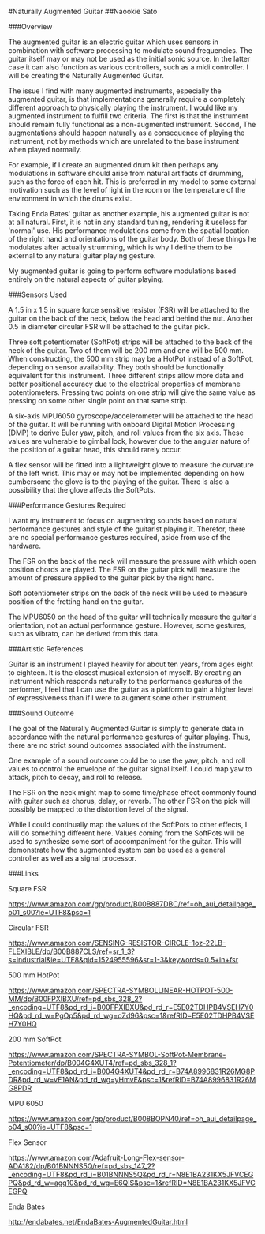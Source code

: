 #Naturally Augmented Guitar
##Naookie Sato

###Overview

The augmented guitar is an electric guitar which uses sensors in combination with software processing to modulate sound frequencies. The guitar itself may or may not be used as the initial sonic source. In the latter case it can also function as various controllers, such as a midi controller. I will be creating the Naturally Augmented Guitar.

The issue I find with many augmented instruments, especially the augmented guitar, is that implementations generally require a completely different approach to physically playing the instrument. I would like my augmented instrument to fulfill two criteria. The first is that the instrument should remain fully functional as a non-augmented instrument. Second, The augmentations should happen naturally as a consequence of playing the instrument, not by methods which are unrelated to the base instrument when played normally.

For example, if I create an augmented drum kit then perhaps any modulations in software should arise from natural artifacts of drumming, such as the force of each hit. This is preferred in my model to some external motivation such as the level of light in the room or the temperature of the environment in which the drums exist.

Taking Enda Bates' guitar as another example, his augmented guitar is not at all natural. First, it is not in any standard tuning, rendering it useless for 'normal' use. His performance modulations come from the spatial location of the right hand and orientations of the guitar body. Both of these things he modulates after actually strumming, which is why I define them to be external to any natural guitar playing gesture.

My augmented guitar is going to perform software modulations based entirely on the natural aspects of guitar playing.

###Sensors Used

A 1.5 in x 1.5 in square force sensitive resistor (FSR) will be attached to the guitar on the back of the neck, below the head and behind the nut. Another 0.5 in diameter circular FSR will be attached to the guitar pick.

Three soft potentiometer (SoftPot) strips will be attached to the back of the neck of the guitar. Two of them will be 200 mm and one will be 500 mm. When constructing, the 500 mm strip may be a HotPot instead of a SoftPot, depending on sensor availability. They both should be functionally equivalent for this instrument. Three different strips allow more data and better positional accuracy due to the electrical properties of membrane potentiometers. Pressing two points on one strip will give the same value as pressing on some other single point on that same strip.

A six-axis MPU6050 gyroscope/accelerometer will be attached to the head of the guitar. It will be running with onboard Digital Motion Processing (DMP) to derive Euler yaw, pitch, and roll values from the six axis. These values are vulnerable to gimbal lock, however due to the angular nature of the position of a guitar head, this should rarely occur.

A flex sensor will be fitted into a lightweight glove to measure the curvature of the left wrist. This may or may not be implemented depending on how cumbersome the glove is to the playing of the guitar. There is also a possibility that the glove affects the SoftPots.

###Performance Gestures Required

I want my instrument to focus on augmenting sounds based on natural performance gestures and style of the guitarist playing it. Therefor, there are no special performance gestures required, aside from use of the hardware.

The FSR on the back of the neck will measure the pressure with which open position chords are played. The FSR on the guitar pick will measure the amount of pressure applied to the guitar pick by the right hand.

Soft potentiometer strips on the back of the neck will be used to measure position of the fretting hand on the guitar.

The MPU6050 on the head of the guitar will technically measure the guitar's orientation, not an actual performance gesture. However, some gestures, such as vibrato, can be derived from this data.


###Artistic References

Guitar is an instrument I played heavily for about ten years, from ages eight to eighteen. It is the closest musical extension of myself. By creating an instrument which responds naturally to the performance gestures of the performer, I feel that I can use the guitar as a platform to gain a higher level of expressiveness than if I were to augment some other instrument. 

###Sound Outcome

The goal of the Naturally Augmented Guitar is simply to generate data in accordance with the natural performance gestures of guitar playing. Thus, there are no strict sound outcomes associated with the instrument.

One example of a sound outcome could be to use the yaw, pitch, and roll values to control the envelope of the guitar signal itself. I could map yaw to attack, pitch to decay, and roll to release. 

The FSR on the neck might map to some time/phase effect commonly found with guitar such as chorus, delay, or reverb. The other FSR on the pick will possibly be mapped to the distortion level of the signal.

While I could continually map the values of the SoftPots to other effects, I will do something different here. Values coming from the SoftPots will be used to synthesize some sort of accompaniment for the guitar. This will demonstrate how the augmented system can be used as a general controller as well as a signal processor. 

###Links
 
Square FSR

https://www.amazon.com/gp/product/B00B887DBC/ref=oh_aui_detailpage_o01_s00?ie=UTF8&psc=1 

Circular FSR

https://www.amazon.com/SENSING-RESISTOR-CIRCLE-1oz-22LB-FLEXIBLE/dp/B00B887CLS/ref=sr_1_3?s=industrial&ie=UTF8&qid=1524955596&sr=1-3&keywords=0.5+in+fsr

500 mm HotPot

https://www.amazon.com/SPECTRA-SYMBOLLINEAR-HOTPOT-500-MM/dp/B00FPXIBXU/ref=pd_sbs_328_2?_encoding=UTF8&pd_rd_i=B00FPXIBXU&pd_rd_r=E5E02TDHPB4VSEH7Y0HQ&pd_rd_w=PgOp5&pd_rd_wg=oZd96&psc=1&refRID=E5E02TDHPB4VSEH7Y0HQ

200 mm SoftPot

https://www.amazon.com/SPECTRA-SYMBOL-SoftPot-Membrane-Potentiometer/dp/B004G4XUT4/ref=pd_sbs_328_1?_encoding=UTF8&pd_rd_i=B004G4XUT4&pd_rd_r=B74A8996831R26MG8PDR&pd_rd_w=vE1AN&pd_rd_wg=yHmvE&psc=1&refRID=B74A8996831R26MG8PDR

MPU 6050

https://www.amazon.com/gp/product/B008BOPN40/ref=oh_aui_detailpage_o04_s00?ie=UTF8&psc=1 

Flex Sensor

https://www.amazon.com/Adafruit-Long-Flex-sensor-ADA182/dp/B01BNNNS5Q/ref=pd_sbs_147_2?_encoding=UTF8&pd_rd_i=B01BNNNS5Q&pd_rd_r=N8E1BA231KX5JFVCEGPQ&pd_rd_w=agg10&pd_rd_wg=E6QIS&psc=1&refRID=N8E1BA231KX5JFVCEGPQ

Enda Bates

http://endabates.net/EndaBates-AugmentedGuitar.html

